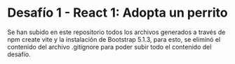 # Desafío 1 - React 1: Adopta un perrito

Se han subido en este repositorio todos los archivos generados a través de npm create vite y la instalación de Bootstrap 5.1.3, para esto, se eliminó el contenido del archivo .gitignore para poder subir todo el contenido del desafío.
